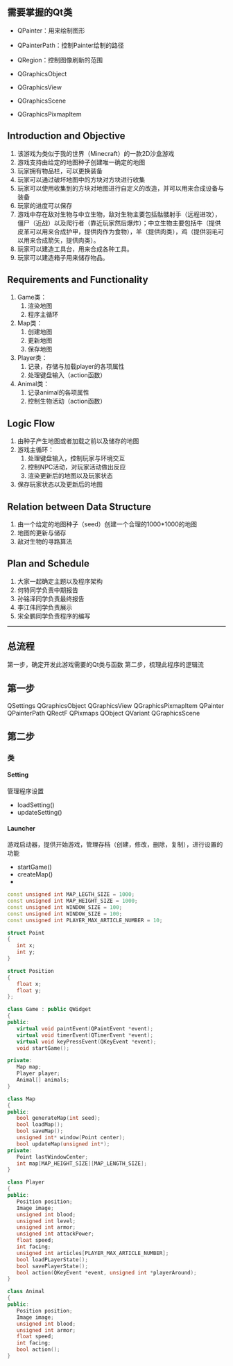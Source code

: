 ## 需要掌握的Qt类

+ QPainter：用来绘制图形
+ QPainterPath：控制Painter绘制的路径
+ QRegion：控制图像刷新的范围

+ QGraphicsObject
+ QGraphicsView
+ QGraphicsScene
+ QGraphicsPixmapItem
 

## Introduction and Objective
1. 该游戏为类似于我的世界（Minecraft）的一款2D沙盒游戏
2. 游戏支持由给定的地图种子创建唯一确定的地图
3. 玩家拥有物品栏，可以更换装备
4. 玩家可以通过破坏地图中的方块对方块进行收集
5. 玩家可以使用收集到的方块对地图进行自定义的改造，并可以用来合成设备与装备
6. 玩家的进度可以保存
7. 游戏中存在敌对生物与中立生物，敌对生物主要包括骷髅射手（远程进攻），僵尸（近战）以及爬行者（靠近玩家然后爆炸）；中立生物主要包括牛（提供皮革可以用来合成护甲，提供肉作为食物），羊（提供肉类），鸡（提供羽毛可以用来合成箭矢，提供肉类）。
8. 玩家可以建造工具台，用来合成各种工具。
9. 玩家可以建造箱子用来储存物品。
## Requirements and Functionality
1. Game类：
   1. 渲染地图
   2. 程序主循环
2. Map类：
   1. 创建地图
   2. 更新地图
   3. 保存地图
3. Player类：
   1. 记录，存储与加载player的各项属性
   2. 处理键盘输入（action函数）
4. Animal类：
   1. 记录animal的各项属性
   2. 控制生物活动（action函数）
## Logic Flow 
1. 由种子产生地图或者加载之前以及储存的地图
2. 游戏主循环：
   1. 处理键盘输入，控制玩家与环境交互
   2. 控制NPC活动，对玩家活动做出反应
   3. 渲染更新后的地图以及玩家状态
3. 保存玩家状态以及更新后的地图
## Relation between Data Structure
1. 由一个给定的地图种子（seed）创建一个合理的1000*1000的地图
2. 地图的更新与储存
3. 敌对生物的寻路算法
## Plan and Schedule
1. 大家一起确定主题以及程序架构
2. 何特同学负责中期报告
3. 孙铭泽同学负责最终报告
4. 李江伟同学负责展示
5. 宋全鹏同学负责程序的编写







______________________________________________________________________________________________________________________


## 总流程
第一步，确定开发此游戏需要的Qt类与函数
第二步，梳理此程序的逻辑流

## 第一步
QSettings
QGraphicsObject
QGraphicsView
QGraphicsPixmapItem
QPainter
QPainterPath
QRectF
QPixmaps
QObject
QVariant
QGraphicsScene

## 第二步
### 类
#### Setting
管理程序设置
+ loadSetting()
+ updateSetting()

#### Launcher
游戏启动器，提供开始游戏，管理存档（创建，修改，删除，复制），进行设置的功能
+ startGame()
+ createMap()
+ 
 ```C++
 const unsigned int MAP_LEGTH_SIZE = 1000;
const unsigned int MAP_HEIGHT_SIZE = 1000;
const unsigned int WINDOW_SIZE = 100;
const unsigned int WINDOW_SIZE = 100;
const unsigned int PLAYER_MAX_ARTICLE_NUMBER = 10;

struct Point
{
    int x;
    int y;
}

struct Position
{
    float x;
    float y;
};

class Game : public QWidget
{
public:
    virtual void paintEvent(QPaintEvent *event);
    virtual void timerEvent(QTimerEvent *event);
    virtual void keyPressEvent(QKeyEvent *event);
    void startGame();

private:
    Map map;
    Player player;
    Animal[] animals; 
}

class Map
{
public:
    bool generateMap(int seed);
    bool loadMap();
    bool saveMap();
    unsigned int* window(Point center);
    bool updateMap(unsigned int*);
private:
    Point lastWindowCenter;
    int map[MAP_HEIGHT_SIZE][MAP_LENGTH_SIZE];
}

class Player
{
public:
    Position position;
    Image image;
    unsigned int blood;
    unsigned int level;
    unsigned int armor;
    unsigned int attackPower;
    float speed;
    int facing;
    unsigned int articles[PLAYER_MAX_ARTICLE_NUMBER];
    bool loadPLayerState();
    bool savePlayerState();
    bool action(QKeyEvent *event, unsigned int *playerAround);
}

class Animal
{
public:
    Position position;
    Image image;
    unsigned int blood;
    unsigned int armor;
    float speed;
    int facing;
    bool action();
}
```